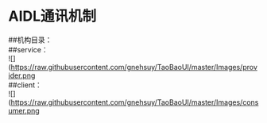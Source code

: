# AIDL通讯机制
##机构目录：<br>
##service：<br>
![](https://raw.githubusercontent.com/gnehsuy/TaoBaoUI/master/Images/provider.png <br>
##client：<br>
![](https://raw.githubusercontent.com/gnehsuy/TaoBaoUI/master/Images/consumer.png

